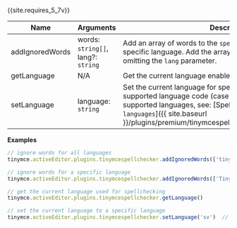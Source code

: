 {{site.requires_5_7v}}

| Name | Arguments | Description |
|------| ------| ----------- |
| addIgnoredWords | words: `string[]`, lang?: `string` | Add an array of words to the `spellchecker_ignore_list` for a specific language. Add the array of words to all languages by omitting the `lang` parameter. |
| getLanguage | N/A | Get the current language enabled for spellchecking.
| setLanguage | language: `string` | Set the current language for spellchecking. This must be a supported language code (case-sensitive). For a list of supported languages, see: [Spell Checker Pro - `Supported languages`]({{ site.baseurl }}/plugins/premium/tinymcespellchecker/#supportedlanguages)

**Examples**

```js
// ignore words for all languages
tinymce.activeEditor.plugins.tinymcespellchecker.addIgnoredWords(['tinymce']);

// ignore words for a specific language
tinymce.activeEditor.plugins.tinymcespellchecker.addIgnoredWords(['TinyMCE', 'tinymce'], 'en_us');

// get the current language used for spellchecking
tinymce.activeEditor.plugins.tinymcespellchecker.getLanguage()

// set the current language to a specific language
tinymce.activeEditor.plugins.tinymcespellchecker.setLanguage('sv')  // e.g. Swedish
```
